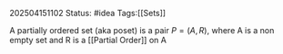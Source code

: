 202504151102
Status: #idea
Tags:[[Sets]]

A partially ordered set (aka poset) is a pair $P = (A,R)$, where A is a non empty set and R is a [[Partial Order]] on A

